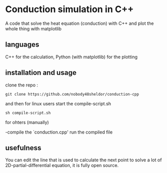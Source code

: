 # Conduction simulation in C++
A code that solve the heat equation (conduction) with C++ and plot the whole thing with matplotlib

## languages
C++ for the calculation,
Python (with matplotlib) for the plotting

## installation and usage
clone the repo :

```
git clone https://github.com/nobody48sheldor/conduction-cpp
```

and then for linux users start the compile-script.sh

```
sh compile-script.sh
```

for ohters (manually)

-compile the `conduction.cpp'
run the compiled file

## usefulness
You can edit the line that is used to calculate the next point to solve a lot of 2D-partial-differential equation, it is fully open source.

